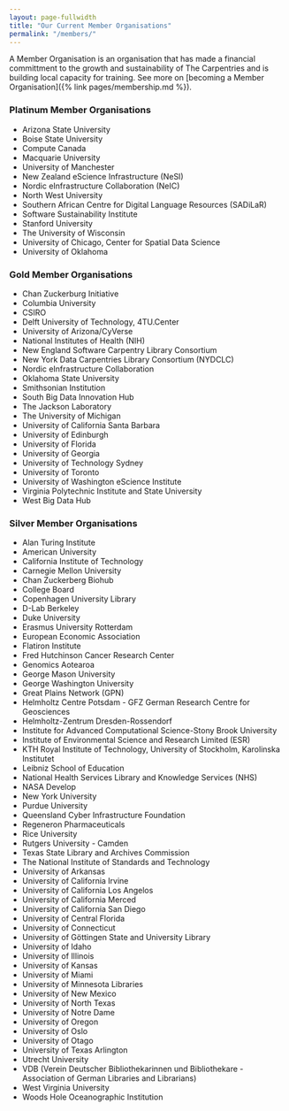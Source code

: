 ```yaml
---
layout: page-fullwidth
title: "Our Current Member Organisations"
permalink: "/members/"
---
```


A Member Organisation is an organisation that has made a financial committment to
the growth and sustainability of The Carpentries and is building local capacity for training. See more on [becoming a Member Organisation]({% link pages/membership.md %}).

### Platinum Member Organisations

- Arizona State University
- Boise State University
- Compute Canada
- Macquarie University
- University of Manchester
- New Zealand eScience Infrastructure (NeSI)
- Nordic eInfrastructure Collaboration (NeIC)
- North West University
- Southern African Centre for Digital Language Resources (SADiLaR)
- Software Sustainability Institute
- Stanford University
- The University of Wisconsin
- University of Chicago, Center for Spatial Data Science
- University of Oklahoma

### Gold Member Organisations

- Chan Zuckerburg Initiative
- Columbia University
- CSIRO
- Delft University of Technology, 4TU.Center
- University of Arizona/CyVerse
- National Institutes of Health (NIH)
- New England Software Carpentry Library Consortium
- New York Data Carpentries Library Consortium (NYDCLC)
- Nordic eInfrastructure Collaboration
- Oklahoma State University
- Smithsonian Institution
- South Big Data Innovation Hub
- The Jackson Laboratory
- The University of Michigan
- University of California Santa Barbara
- University of Edinburgh
- University of Florida
- University of Georgia
- University of Technology Sydney
- University of Toronto
- University of Washington eScience Institute
- Virginia Polytechnic Institute and State University
- West Big Data Hub

### Silver Member Organisations

- Alan Turing Institute
- American University
- California Institute of Technology
- Carnegie Mellon University
- Chan Zuckerberg Biohub
- College Board
- Copenhagen University Library
- D-Lab Berkeley
- Duke University
- Erasmus University Rotterdam
- European Economic Association
- Flatiron Institute
- Fred Hutchinson Cancer Research Center
- Genomics Aotearoa
- George Mason University
- George Washington University
- Great Plains Network (GPN)
- Helmholtz Centre Potsdam - GFZ German Research Centre for Geosciences
- Helmholtz-Zentrum Dresden-Rossendorf
- Institute for Advanced Computational Science-Stony Brook University
- Institute of Environmental Science and Research Limited (ESR)
- KTH Royal Institute of Technology, University of Stockholm, Karolinska Institutet
- Leibniz School of Education
- National Health Services Library and Knowledge Services (NHS)
- NASA Develop
- New York University
- Purdue University
- Queensland Cyber Infrastructure Foundation
- Regeneron Pharmaceuticals
- Rice University
- Rutgers University - Camden
- Texas State Library and Archives Commission
- The National Institute of Standards and Technology
- University of Arkansas
- University of California Irvine
- University of California Los Angelos
- University of California Merced
- University of California San Diego
- University of Central Florida
- University of Connecticut
- University of Göttingen State and University Library
- University of Idaho
- University of Illinois
- University of Kansas
- University of Miami
- University of Minnesota Libraries
- University of New Mexico
- University of North Texas
- University of Notre Dame
- University of Oregon
- University of Oslo
- University of Otago
- University of Texas Arlington
- Utrecht University
- VDB (Verein Deutscher Bibliothekarinnen und Bibliothekare - Association of German Libraries and Librarians)
- West Virginia University
- Woods Hole Oceanographic Institution
